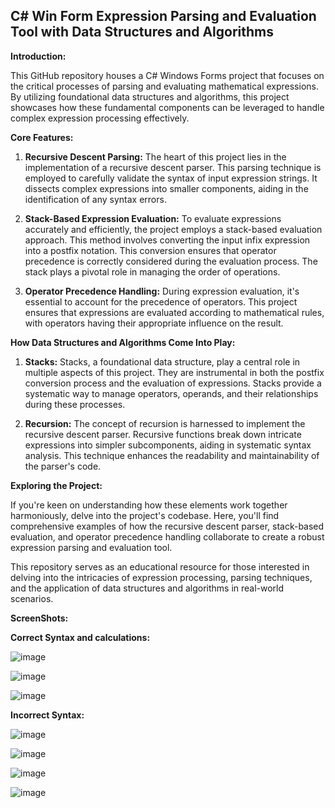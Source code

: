 C# Win Form Expression Parsing and Evaluation Tool with Data Structures and Algorithms
-----------------------------------------------------------------------------------------

**Introduction:**

This GitHub repository houses a C# Windows Forms project that focuses on the critical processes of parsing and evaluating mathematical expressions. By utilizing foundational data structures and algorithms, this project showcases how these fundamental components can be leveraged to handle complex expression processing effectively.

**Core Features:**

1. **Recursive Descent Parsing:**
   The heart of this project lies in the implementation of a recursive descent parser. This parsing technique is employed to carefully validate the syntax of input expression strings. It dissects complex expressions into smaller components, aiding in the identification of any syntax errors.

2. **Stack-Based Expression Evaluation:**
   To evaluate expressions accurately and efficiently, the project employs a stack-based evaluation approach. This method involves converting the input infix expression into a postfix notation. This conversion ensures that operator precedence is correctly considered during the evaluation process. The stack plays a pivotal role in managing the order of operations.

3. **Operator Precedence Handling:**
   During expression evaluation, it's essential to account for the precedence of operators. This project ensures that expressions are evaluated according to mathematical rules, with operators having their appropriate influence on the result.

**How Data Structures and Algorithms Come Into Play:**

1. **Stacks:**
   Stacks, a foundational data structure, play a central role in multiple aspects of this project. They are instrumental in both the postfix conversion process and the evaluation of expressions. Stacks provide a systematic way to manage operators, operands, and their relationships during these processes.

2. **Recursion:**
   The concept of recursion is harnessed to implement the recursive descent parser. Recursive functions break down intricate expressions into simpler subcomponents, aiding in systematic syntax analysis. This technique enhances the readability and maintainability of the parser's code.

**Exploring the Project:**

If you're keen on understanding how these elements work together harmoniously, delve into the project's codebase. Here, you'll find comprehensive examples of how the recursive descent parser, stack-based evaluation, and operator precedence handling collaborate to create a robust expression parsing and evaluation tool.

This repository serves as an educational resource for those interested in delving into the intricacies of expression processing, parsing techniques, and the application of data structures and algorithms in real-world scenarios.

**ScreenShots:**

**Correct Syntax and calculations:**


![image](https://github.com/Muhammad-Wajahat/C-Expression-Parser-and-Evaluator/assets/55240166/28cbfb7b-2ef0-4bf7-abc9-84e11e579396)

![image](https://github.com/Muhammad-Wajahat/C-Expression-Parser-and-Evaluator/assets/55240166/c903d615-4d9b-42b7-b32b-25fadb77c552)

![image](https://github.com/Muhammad-Wajahat/C-Expression-Parser-and-Evaluator/assets/55240166/ddb7d706-7ed0-49c2-900c-e4db5eb0ca75)

**Incorrect Syntax:**

![image](https://github.com/Muhammad-Wajahat/C-Expression-Parser-and-Evaluator/assets/55240166/4e039c26-eb4f-446a-ad00-a2163bc2274d)

![image](https://github.com/Muhammad-Wajahat/C-Expression-Parser-and-Evaluator/assets/55240166/d501ce11-6791-4bda-8390-d214bc80b21d)

![image](https://github.com/Muhammad-Wajahat/C-Expression-Parser-and-Evaluator/assets/55240166/c7311737-100d-400b-b35d-64b659dbf58f)

![image](https://github.com/Muhammad-Wajahat/C-Expression-Parser-and-Evaluator/assets/55240166/4f045c92-55ee-4263-a32b-0b3af65f090b)






